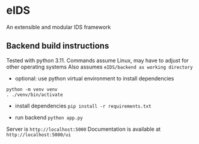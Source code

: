 # eIDS
An extensible and modular IDS framework

## Backend build instructions

Tested with python 3.11.
Commands assume Linux, may have to adjust for other operating systems
Also assumes `eIDS/backend as working directory`

- optional: use python virtual environment to install dependencies
```
python -m venv venv
. ./venv/bin/activate
```

- install dependencies
`pip install -r requirements.txt`

- run backend
`python app.py`

Server is `http://localhost:5000`
Documentation is available at `http://localhost:5000/ui`


